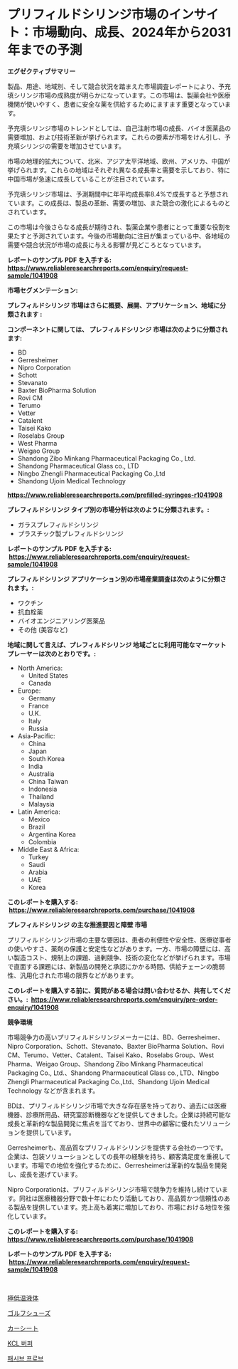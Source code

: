 <p><h1>プリフィルドシリンジ市場のインサイト：市場動向、成長、2024年から2031年までの予測</h1></p><p><strong>エグゼクティブサマリー</strong></p>
<p><p>製品、用途、地域別、そして競合状況を踏まえた市場調査レポートにより、予充填シリンジ市場の成熟度が明らかになっています。この市場は、製薬会社や医療機関が使いやすく、患者に安全な薬を供給するためにますます重要となっています。</p><p>予充填シリンジ市場のトレンドとしては、自己注射市場の成長、バイオ医薬品の需要増加、および技術革新が挙げられます。これらの要素が市場をけん引し、予充填シリンジの需要を増加させています。</p><p>市場の地理的拡大について、北米、アジア太平洋地域、欧州、アメリカ、中国が挙げられます。これらの地域はそれぞれ異なる成長率と需要を示しており、特に中国市場が急速に成長していることが注目されています。</p><p>予充填シリンジ市場は、予測期間中に年平均成長率8.4%で成長すると予想されています。この成長は、製品の革新、需要の増加、また競合の激化によるものとされています。</p><p>この市場は今後さらなる成長が期待され、製薬企業や患者にとって重要な役割を果たすと予測されています。今後の市場動向に注目が集まっている中、各地域の需要や競合状況が市場の成長に与える影響が見どころとなっています。</p></p>
<p><strong>レポートのサンプル PDF を入手する: <a href="https://www.reliableresearchreports.com/enquiry/request-sample/1041908">https://www.reliableresearchreports.com/enquiry/request-sample/1041908</a></strong></p>
<p><strong>市場セグメンテーション:</strong></p>
<p><strong> プレフィルドシリンジ 市場はさらに概要、展開、アプリケーション、地域に分類されます :</strong></p>
<p><strong>コンポーネントに関しては、 プレフィルドシリンジ 市場は次のように分類されます: &nbsp;</strong></p>
<p><ul><li>BD</li><li>Gerresheimer</li><li>Nipro Corporation</li><li>Schott</li><li>Stevanato</li><li>Baxter BioPharma Solution</li><li>Rovi CM</li><li>Terumo</li><li>Vetter</li><li>Catalent</li><li>Taisei Kako</li><li>Roselabs Group</li><li>West Pharma</li><li>Weigao Group</li><li>Shandong Zibo Minkang Pharmaceutical Packaging Co., Ltd.</li><li>Shandong Pharmaceutical Glass co., LTD</li><li>Ningbo Zhengli Pharmaceutical Packaging Co.,Ltd</li><li>Shandong Ujoin Medical Technology</li></ul></p>
<p><strong><a href="https://www.reliableresearchreports.com/prefilled-syringes-r1041908">https://www.reliableresearchreports.com/prefilled-syringes-r1041908</a></strong></p>
<p><strong> プレフィルドシリンジ タイプ別の市場分析は次のように分類されます。:</strong></p>
<p><ul><li>ガラスプレフィルドシリンジ</li><li>プラスチック製プレフィルドシリンジ</li></ul></p>
<p><strong>レポートのサンプル PDF を入手する: &nbsp;<a href="https://www.reliableresearchreports.com/enquiry/request-sample/1041908">https://www.reliableresearchreports.com/enquiry/request-sample/1041908</a></strong></p>
<p><strong> プレフィルドシリンジ アプリケーション別の市場産業調査は次のように分類されます。:</strong></p>
<p><ul><li>ワクチン</li><li>抗血栓薬</li><li>バイオエンジニアリング医薬品</li><li>その他 (美容など)</li></ul></p>
<p><strong>地域に関して言えば、プレフィルドシリンジ 地域ごとに利用可能なマーケットプレーヤーは次のとおりです。:</strong></p>
<p><ul>
    <li>
        North America:
        <ul>
            <li>United States</li>
            <li>Canada</li>
        </ul>
    </li>
    <li>
        Europe:
        <ul>
            <li>Germany</li>
            <li>France</li>
            <li>U.K.</li>
            <li>Italy</li>
            <li>Russia</li>
        </ul>
    </li>
    <li>
        Asia-Pacific:
        <ul>
            <li>China</li>
            <li>Japan</li>
            <li>South Korea</li>
            <li>India</li>
            <li>Australia</li>
            <li>China Taiwan</li>
            <li>Indonesia</li>
            <li>Thailand</li>
            <li>Malaysia</li>
        </ul>
    </li>
    <li>
        Latin America:
        <ul>
            <li>Mexico</li>
            <li>Brazil</li>
            <li>Argentina Korea</li>
            <li>Colombia</li>
        </ul>
    </li>
    <li>
        Middle East & Africa:
        <ul>
            <li>Turkey</li>
            <li>Saudi</li>
            <li>Arabia</li>
            <li>UAE</li>
            <li>Korea</li>
        </ul>
    </li>
    </ul></p>
<p><strong>このレポートを購入する: &nbsp;<a href="https://www.reliableresearchreports.com/purchase/1041908">https://www.reliableresearchreports.com/purchase/1041908</a></strong></p>
<p><strong>プレフィルドシリンジ の主な推進要因と障壁 市場</strong></p>
<p><p>プリフィルドシリンジ市場の主要な要因は、患者の利便性や安全性、医療従事者の使いやすさ、薬剤の保護と安定性などがあります。一方、市場の障壁には、高い製造コスト、規制上の課題、過剰競争、技術の変化などが挙げられます。市場で直面する課題には、新製品の開発と承認にかかる時間、供給チェーンの脆弱性、汎用化された市場の限界などがあります。</p></p>
<p><strong>このレポートを購入する前に、質問がある場合は問い合わせるか、共有してください。:&nbsp; <a href="https://www.reliableresearchreports.com/enquiry/pre-order-enquiry/1041908">https://www.reliableresearchreports.com/enquiry/pre-order-enquiry/1041908</a></strong></p>
<p><strong>競争環境</strong></p>
<p><p>市場競争力の高いプリフィルドシリンジメーカーには、BD、Gerresheimer、Nipro Corporation、Schott、Stevanato、Baxter BioPharma Solution、Rovi CM、Terumo、Vetter、Catalent、Taisei Kako、Roselabs Group、West Pharma、Weigao Group、Shandong Zibo Minkang Pharmaceutical Packaging Co., Ltd.、Shandong Pharmaceutical Glass co., LTD、Ningbo Zhengli Pharmaceutical Packaging Co.,Ltd、Shandong Ujoin Medical Technology などが含まれます。</p><p>BDは、プリフィルドシリンジ市場で大きな存在感を持っており、過去には医療機器、診療所用品、研究室診断機器などを提供してきました。企業は持続可能な成長と革新的な製品開発に焦点を当てており、世界中の顧客に優れたソリューションを提供しています。</p><p>Gerresheimerも、高品質なプリフィルドシリンジを提供する会社の一つです。企業は、包装ソリューションとしての長年の経験を持ち、顧客満足度を重視しています。市場での地位を強化するために、Gerresheimerは革新的な製品を開発し、成長を遂げています。</p><p>Nipro Corporationは、プリフィルドシリンジ市場で競争力を維持し続けています。同社は医療機器分野で数十年にわたり活動しており、高品質かつ信頼性のある製品を提供しています。売上高も着実に増加しており、市場における地位を強化しています。</p></p>
<p><strong>このレポートを購入する: &nbsp; <a href="https://www.reliableresearchreports.com/purchase/1041908">https://www.reliableresearchreports.com/purchase/1041908</a></strong></p>
<p><strong>レポートのサンプル PDF を入手する: &nbsp;<a href="https://www.reliableresearchreports.com/enquiry/request-sample/1041908">https://www.reliableresearchreports.com/enquiry/request-sample/1041908</a></strong><strong></strong></p>
<p>&nbsp;</p>
<p><p><a href="https://github.com/RodHoppe07/Market-Research-Report-List-1/blob/main/559599225010.md">極低温液体</a></p><p><a href="https://medium.com/@jimmieraun892023/%E3%82%B4%E3%83%AB%E3%83%95%E3%82%B7%E3%83%A5%E3%83%BC%E3%82%BA%E5%B8%82%E5%A0%B4%E3%81%AE%E5%88%86%E6%9E%90-%E3%82%B0%E3%83%AD%E3%83%BC%E3%83%90%E3%83%AB%E7%94%A3%E6%A5%AD%E3%81%AE%E8%A6%8B%E9%80%9A%E3%81%97%E3%81%A8%E4%BA%88%E6%B8%AC-2024%E5%B9%B4%E3%81%8B%E3%82%892031%E5%B9%B4%E3%81%BE%E3%81%A7-1e84460715b1">ゴルフシューズ</a></p><p><a href="https://github.com/laurenreichert/Market-Research-Report-List-1/blob/main/201849025009.md">カーシート</a></p><p><a href="https://medium.com/@bubblebutt879567/kcl-%EB%B2%84%ED%8D%BC-%EC%8B%9C%EC%9E%A5-%EA%B7%9C%EB%AA%A8-%EC%8B%9C%EC%9E%A5-%EC%A0%84%EB%A7%9D-%EB%B0%8F-%EC%8B%9C%EC%9E%A5-%EC%98%88%EC%B8%A1-2024%EB%85%84%EB%B6%80%ED%84%B0-2031%EB%85%84%EA%B9%8C%EC%A7%80-5e73dcb1ec70">KCL 버퍼</a></p><p><a href="https://medium.com/@porterhntz2023/%ED%8C%A8%EC%8B%9C%EB%B8%8C-%ED%94%84%EB%A1%9C%EB%B8%8C-%EC%8B%9C%EC%9E%A5-%EA%B2%BD%EC%9F%81-%EB%B6%84%EC%84%9D-%EC%8B%9C%EC%9E%A5-%EB%8F%99%ED%96%A5-%EB%B0%8F-2031%EB%85%84%EA%B9%8C%EC%A7%80%EC%9D%98-%EC%98%88%EC%B8%A1-4292df685f07">패시브 프로브</a></p></p>